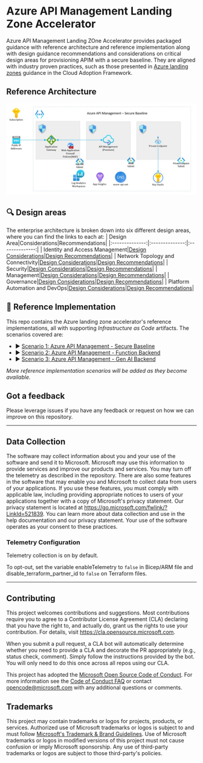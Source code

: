 # Azure API Management Landing Zone Accelerator

Azure API Management Landing ZOne Accelerator provides packaged guidance with reference architecture and reference implementation along with design guidance recommendations and considerations on critical design areas for provisioning APIM with a secure baseline. They are aligned with industry proven practices, such as those presented in [Azure landing zones](https://learn.microsoft.com/azure/cloud-adoption-framework/ready/landing-zone/) guidance in the Cloud Adoption Framework.

## Reference Architecture

![image](/docs/images/apim-secure-baseline.jpg)

## :mag: Design areas

The enterprise architecture is broken down into six different design areas, where you can find the links to each at:
| Design Area|Considerations|Recommendations|
|:--------------:|:--------------:|:--------------:|
| Identity and Access Management|[Design Considerations](https://learn.microsoft.com/en-us/azure/cloud-adoption-framework/scenarios/app-platform/api-management/identity-and-access-management#design-considerations)|[Design Recommendations](https://learn.microsoft.com/en-us/azure/cloud-adoption-framework/scenarios/app-platform/api-management/identity-and-access-management#design-recommendations)|
| Network Topology and Connectivity|[Design Considerations](https://learn.microsoft.com/en-us/azure/cloud-adoption-framework/scenarios/app-platform/api-management/network-topology-and-connectivity#design-considerations)|[Design Recommendations](https://learn.microsoft.com/en-us/azure/cloud-adoption-framework/scenarios/app-platform/api-management/network-topology-and-connectivity#design-recommendations)|
| Security|[Design Considerations](https://learn.microsoft.com/en-us/azure/cloud-adoption-framework/scenarios/app-platform/api-management/security#design-considerations)|[Design Recommendations](https://learn.microsoft.com/en-us/azure/cloud-adoption-framework/scenarios/app-platform/api-management/security#design-recommendations)|
| Management|[Design Considerations](https://learn.microsoft.com/en-us/azure/cloud-adoption-framework/scenarios/app-platform/api-management/management#design-considerations)|[Design Recommendations](https://learn.microsoft.com/en-us/azure/cloud-adoption-framework/scenarios/app-platform/api-management/management#design-recommendation)|
| Governance|[Design Considerations](https://learn.microsoft.com/en-us/azure/cloud-adoption-framework/scenarios/app-platform/api-management/governance#design-considerations)|[Design Recommendations](https://learn.microsoft.com/en-us/azure/cloud-adoption-framework/scenarios/app-platform/api-management/governance#design-recommendations)|
| Platform Automation and DevOps|[Design Considerations](https://learn.microsoft.com/en-us/azure/cloud-adoption-framework/scenarios/app-platform/api-management/platform-automation-and-devops#design-considerations)|[Design Recommendations](https://learn.microsoft.com/en-us/azure/cloud-adoption-framework/scenarios/app-platform/api-management/platform-automation-and-devops#design-recommendations)|

## :rocket: Reference Implementation

This repo contains the Azure landing zone accelerator's reference implementations, all with supporting *Infrastructure as Code* artifacts. The scenarios covered are:

- :arrow_forward: [Scenario 1: Azure API Management - Secure Baseline](scenarios/apim-baseline/README.md)
- :arrow_forward: [Scenario 2: Azure API Management - Function Backend](scenarios/workload-functions/README.md)
- :arrow_forward: [Scenario 3: Azure API Management - Gen AI Backend](scenarios/workload-genai/README.md)

*More reference implementation scenarios will be added as they become available.*

## Got a feedback

Please leverage issues if you have any feedback or request on how we can improve on this repository.

---
## Data Collection

The software may collect information about you and your use of the software and send it to Microsoft. Microsoft may use this information to provide services and improve our products and services. You may turn off the telemetry as described in the repository. There are also some features in the software that may enable you and Microsoft to collect data from users of your applications. If you use these features, you must comply with applicable law, including providing appropriate notices to users of your applications together with a copy of Microsoft's privacy statement. Our privacy statement is located at https://go.microsoft.com/fwlink/?LinkId=521839. You can learn more about data collection and use in the help documentation and our privacy statement. Your use of the software operates as your consent to these practices.

### Telemetry Configuration

Telemetry collection is on by default.

To opt-out, set the variable enableTelemetry to `false` in Bicep/ARM file and disable_terraform_partner_id to `false` on Terraform files.

---

## Contributing

This project welcomes contributions and suggestions.  Most contributions require you to agree to a
Contributor License Agreement (CLA) declaring that you have the right to, and actually do, grant us
the rights to use your contribution. For details, visit https://cla.opensource.microsoft.com.

When you submit a pull request, a CLA bot will automatically determine whether you need to provide
a CLA and decorate the PR appropriately (e.g., status check, comment). Simply follow the instructions
provided by the bot. You will only need to do this once across all repos using our CLA.

This project has adopted the [Microsoft Open Source Code of Conduct](https://opensource.microsoft.com/codeofconduct/).
For more information see the [Code of Conduct FAQ](https://opensource.microsoft.com/codeofconduct/faq/) or
contact [opencode@microsoft.com](mailto:opencode@microsoft.com) with any additional questions or comments.

## Trademarks

This project may contain trademarks or logos for projects, products, or services. Authorized use of Microsoft 
trademarks or logos is subject to and must follow 
[Microsoft's Trademark & Brand Guidelines](https://www.microsoft.com/en-us/legal/intellectualproperty/trademarks/usage/general).
Use of Microsoft trademarks or logos in modified versions of this project must not cause confusion or imply Microsoft sponsorship.
Any use of third-party trademarks or logos are subject to those third-party's policies.
